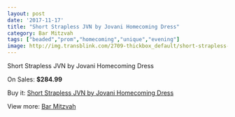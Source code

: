 ```yaml
---
layout: post
date: '2017-11-17'
title: "Short Strapless JVN by Jovani Homecoming Dress"
category: Bar Mitzvah
tags: ["beaded","prom","homecoming","unique","evening"]
image: http://img.transblink.com/2709-thickbox_default/short-strapless-jvn-by-jovani-homecoming-dress.jpg
---
```

Short Strapless JVN by Jovani Homecoming Dress

On Sales: **$284.99**
<a href="https://www.transblink.com/en/bar-mitzvah/868-short-strapless-jvn-by-jovani-homecoming-dress.html"><amp-img layout="responsive" width="600" height="600" src="//img.transblink.com/2709-thickbox_default/short-strapless-jvn-by-jovani-homecoming-dress.jpg" alt="Short Strapless JVN by Jovani Homecoming Dress 0" /></a>
<a href="https://www.transblink.com/en/bar-mitzvah/868-short-strapless-jvn-by-jovani-homecoming-dress.html"><amp-img layout="responsive" width="600" height="600" src="//img.transblink.com/2713-thickbox_default/short-strapless-jvn-by-jovani-homecoming-dress.jpg" alt="Short Strapless JVN by Jovani Homecoming Dress 1" /></a>
<a href="https://www.transblink.com/en/bar-mitzvah/868-short-strapless-jvn-by-jovani-homecoming-dress.html"><amp-img layout="responsive" width="600" height="600" src="//img.transblink.com/2712-thickbox_default/short-strapless-jvn-by-jovani-homecoming-dress.jpg" alt="Short Strapless JVN by Jovani Homecoming Dress 2" /></a>
<a href="https://www.transblink.com/en/bar-mitzvah/868-short-strapless-jvn-by-jovani-homecoming-dress.html"><amp-img layout="responsive" width="600" height="600" src="//img.transblink.com/2711-thickbox_default/short-strapless-jvn-by-jovani-homecoming-dress.jpg" alt="Short Strapless JVN by Jovani Homecoming Dress 3" /></a>
<a href="https://www.transblink.com/en/bar-mitzvah/868-short-strapless-jvn-by-jovani-homecoming-dress.html"><amp-img layout="responsive" width="600" height="600" src="//img.transblink.com/2710-thickbox_default/short-strapless-jvn-by-jovani-homecoming-dress.jpg" alt="Short Strapless JVN by Jovani Homecoming Dress 4" /></a>

Buy it: [Short Strapless JVN by Jovani Homecoming Dress](https://www.transblink.com/en/bar-mitzvah/868-short-strapless-jvn-by-jovani-homecoming-dress.html "Short Strapless JVN by Jovani Homecoming Dress")

View more: [Bar Mitzvah](https://www.transblink.com/en/2-bar-mitzvah "Bar Mitzvah")